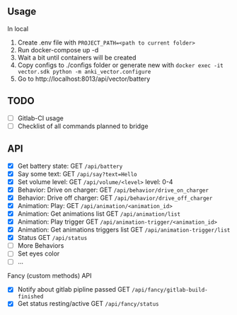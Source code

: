 ## Usage

In local

1. Create .env file with `PROJECT_PATH=<path to current folder>`
2. Run docker-compose up -d
3. Wait a bit until containers will be created
4. Copy configs to ./configs folder or generate new with `docker exec -it vector.sdk python -m anki_vector.configure`
5. Go to http://localhost:8013/api/vector/battery

## TODO

- [ ] Gitlab-CI usage
- [ ] Checklist of all commands planned to bridge  

## API

- [x] Get battery state: GET `/api/battery`
- [x] Say some text: GET `/api/say?text=Hello`
- [x] Set volume level: GET `/api/volume/<level>` level: 0-4
- [x] Behavior: Drive on charger: GET `/api/behavior/drive_on_charger`
- [x] Behavior: Drive off charger: GET `/api/behavior/drive_off_charger`
- [x] Animation: Play: GET `/api/animation/<animation_id>`
- [x] Animation: Get animations list GET `/api/animation/list`
- [x] Animation: Play trigger GET `/api/animation-trigger/<animation_id>`
- [x] Animation: Get animations triggers list GET `/api/animation-trigger/list`
- [x] Status GET `/api/status`
- [ ] More Behaviors
- [ ] Set eyes color
- [ ] ...

Fancy (custom methods) API

- [x] Notify about gitlab pipline passed GET `/api/fancy/gitlab-build-finished`
- [x] Get status resting/active GET `/api/fancy/status`
